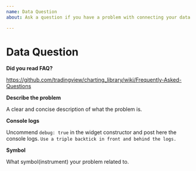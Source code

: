 ```yaml
---
name: Data Question
about: Ask a question if you have a problem with connecting your data

---
```


# Data Question

**Did you read FAQ?**

https://github.com/tradingview/charting_library/wiki/Frequently-Asked-Questions

**Describe the problem**

A clear and concise description of what the problem is.

**Console logs**

Uncommend `debug: true` in the widget constructor and post here the console logs. ```Use a triple backtick in front and behind the logs.```

**Symbol**

What symbol(instrument) your problem related to.

